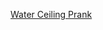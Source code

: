 ---
layout: post
wordpress_id: 476
wordpress_url: http://noesbueno.com/archives/476
date: '2010-02-10 15:59:11 -0600'
date_gmt: '2010-02-10 20:59:11 -0600'
body: |
  <p><a href="http://www.bestofyoutube.com/story.php?title=water-ceiling-prank">Water Ceiling Prank</a></p>
---